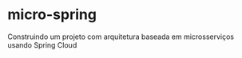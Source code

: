 # micro-spring
Construindo um projeto com arquitetura baseada em microsserviços usando Spring Cloud
